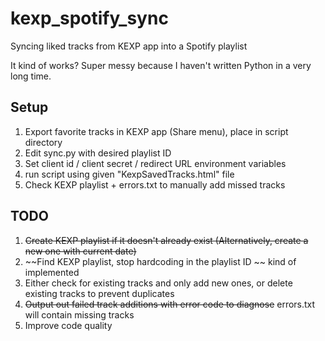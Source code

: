 # kexp_spotify_sync
Syncing liked tracks from KEXP app into a Spotify playlist

It kind of works?  Super messy because I haven't written Python in a very long time.  

## Setup
1. Export favorite tracks in KEXP app (Share menu), place in script directory 
2. Edit sync.py with desired playlist ID
3. Set client id / client secret / redirect URL environment variables
4. run script using given "KexpSavedTracks.html" file
5. Check KEXP playlist + errors.txt to manually add missed tracks


## TODO
1. ~~Create KEXP playlist if it doesn't already exist (Alternatively, create a new one with current date)~~
2. ~~Find KEXP playlist, stop hardcoding in the playlist ID ~~ kind of implemented
3. Either check for existing tracks and only add new ones, or delete existing tracks to prevent duplicates
4. ~~Output out failed track additions with error code to diagnose~~ errors.txt will contain missing tracks
5. Improve code quality
